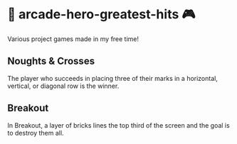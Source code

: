 # 👾 arcade-hero-greatest-hits 🎮

Various project games made in my free time!

## Noughts & Crosses

The player who succeeds in placing three of their marks in a horizontal, vertical, or diagonal row is the winner.

## Breakout

In Breakout, a layer of bricks lines the top third of the screen and the goal is to destroy them all.
